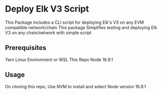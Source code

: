 # Deploy Elk V3 Script

This Package includes a CLI script for deploying Elk's V3 on any EVM compatible network/chain
This package Simplifies testing and deploying Elk V3 on any chain/network with simple script

## Prerequisites
Yarn
Linux Environment or WSL
This Repo
Node 16.9.1

## Usage

On cloning this repo,
Use NVM to install and select Node version 16.9.1